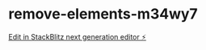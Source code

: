 # remove-elements-m34wy7

[Edit in StackBlitz next generation editor ⚡️](https://stackblitz.com/~/github.com/smartinez254/remove-elements-m34wy7)